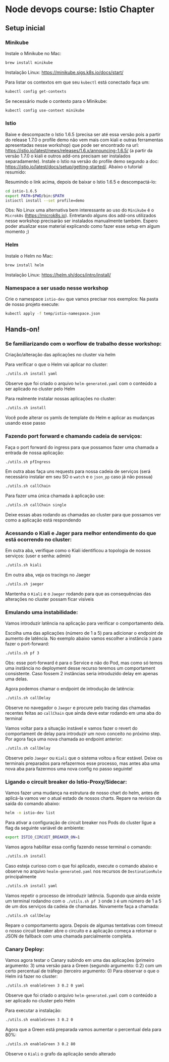 # Node devops course: Istio Chapter

## Setup inicial

### Minikube

Instale o Minikube no Mac:
```sh
brew install minikube
```
Instalação Linux: https://minikube.sigs.k8s.io/docs/start/


Para listar os contextos em que seu `kubectl` está conectado faça um:

```sh
kubectl config get-contexts
```

Se necessário mude o contexto para o Minikube:

```sh
kubectl config use-context minikube
```

### Istio

Baixe e descompacte o Istio 1.6.5 (precisa ser até essa versão pois a partir do release 1.7.0 o profile demo não vem mais com kiali e outras ferramentas apresentadas nesse workshop) que pode ser encontrado na url: https://istio.io/latest/news/releases/1.6.x/announcing-1.6.5/ (a partir da versão 1.7.0 o kiali e outros add-ons precisam ser instalados separadamente). Instale o Istio na versão do profile demo segundo a doc: https://istio.io/latest/docs/setup/getting-started/. Abaixo o tutorial resumido:

Resumindo o link acima, depois de baixar o Istio 1.6.5 e descompactá-lo:
```sh
cd istio-1.6.5
export PATH=$PWD/bin:$PATH
istioctl install --set profile=demo
```

Obs: No Linux uma alternativa bem interessante ao uso do `Minikube` é o `Microk8s` (https://microk8s.io). Entretando alguns dos add-ons utilizados nesse workshop precisarão ser instalados manualmente também. Espero poder atualizar esse material explicando como fazer esse setup em algum momento ;)

### Helm

Instale o Helm no Mac:
```sh
brew install helm
```
Instalação Linux: https://helm.sh/docs/intro/install/

### Namespace a ser usado nesse workshop

Crie o namespace `istio-dev` que vamos precisar nos exemplos:
Na pasta de nosso projeto execute:
```sh
kubectl apply -f temp/istio-namespace.json
```

## Hands-on!

### Se familiarizando com o worflow de trabalho desse workshop:

Criação/alteração das aplicações no cluster via helm

Para verificar o que o Helm vai aplicar no cluster:
```sh
./utils.sh install yaml
```
Observe que foi criado o arquivo `helm-generated.yaml` com o conteúdo a ser aplicado no cluster pelo Helm

Para realmente instalar nossas aplicações no cluster:
```sh
./utils.sh install
```

Você pode alterar os yamls de template do Helm e aplicar as mudanças usando esse passo

### Fazendo port forward e chamando cadeia de serviços:

Faça o port forward do ingress para que possamos fazer uma chamada a entrada de nossa aplicação:
```sh
./utils.sh pfIngress
```

Em outra abas faça uns requests para nossa cadeia de serviços (será necessário instalar em seu SO o `watch` e o `json_pp` caso já não possua)
```sh
./utils.sh callChain
```

Para fazer uma única chamada à aplicação use:
```sh
./utils.sh callChain single
```

Deixe essas abas rodando as chamadas ao cluster para que possamos ver como a aplicação está respondendo

### Acessando o Kiali e Jager para melhor entendimento do que está ocorrendo no cluster:

Em outra aba, verifique como o Kiali identificou a topologia de nossos serviços: (user e senha: admin)
```sh
./utils.sh kiali
```

Em outra aba, veja os tracings no Jaeger
```sh
./utils.sh jaeger
```
Mantenha o `Kiali` e o `Jaeger` rodando para que as consequências das alterações no cluster possam ficar visíveis

### Emulando uma instabilidade:

Vamos introduzir latência na aplicação para verificar o comportamento dela.

Escolha uma das aplicações (número de 1 a 5) para adicionar o endpoint de aumento de latência. No exemplo abaixo vamos escolher a instância `3` para fazer o port-forward:
```sh
./utils.sh pf 3
```
Obs: esse port-forward é para o Service e não do Pod, mas como só temos uma instância no deployment desse recurso teremos um comportament consistente. Caso fossem 2 instâncias seria introduzido delay em apenas uma delas.

Agora podemos chamar o endpoint de introdução de latência:
```sh
./utils.sh callDelay
```

Observe no navegador o `Jaeger` e procure pelo tracing das chamadas recentes feitas ao `callChain` que ainda deve estar rodando em uma aba do terminal

Vamos voltar para a situação instável e vamos fazer o revert do comportament de delay para introduzir um novo conceito no próximo step. Por agora faça uma nova chamada ao endpoint anterior:
```sh
./utils.sh callDelay
```

Observe pelo `Jaeger` ou `Kiali` que o sistema voltou a ficar estável. Deixe os terminais preparados para refazermos esse processo, mas antes aba uma nova aba para fazermos uma nova config no passo seguinte!

### Ligando o circuit breaker do Istio-Proxy/Sidecar:

Vamos fazer uma mudança na estrutura de nosso chart do helm, antes de aplicá-la vamos ver o atual estado de nossos charts. Repare na revision da saída do comando abaixo:
```sh
helm -n istio-dev list
```

Para ativar a configuração de circuit breaker nos Pods do cluster ligue a flag da seguinte variável de ambiente:
```sh
export ISTIO_CIRCUIT_BREAKER_ON=1
```

Vamos agora habilitar essa config fazendo nesse terminal o comando:
```sh
./utils.sh install
```

Caso esteja curioso com o que foi aplicado, execute o comando abaixo e observe no arquivo `healm-generated.yaml` nos recursos de `DestinationRule` principalmente
```sh
./utils.sh install yaml
```

Vamos repetir o processo de introduzir latência. Supondo que ainda existe um terminal rodandno com o `./utils.sh pf 3` onde `3` é um número de 1 a 5 de um dos serviços da cadeia de chamadas. Novamente faça a chamada:
```sh
./utils.sh callDelay
```

Repare o comportamento agora. Depois de algumas tentativas com timeout o nosso circuit breaker abre o circuito e a aplicação começa a retornar o JSON de fallback com uma chamada parcialmente completa.

### Canary Deploy:

Vamos agora testar o Canary subindo em uma das aplicações (primeiro argumento: 3) uma versão para a Green (segundo argumento: 0.2) com um certo percentual de tráfego (terceiro argumento: 0)
Para observar o que o Helm irá fazer no cluster:
```sh
./utils.sh enableGreen 3 0.2 0 yaml
```
Observe que foi criado o arquivo `helm-generated.yaml` com o conteúdo a ser aplicado no cluster pelo Helm

Para executar a instalação:
```sh
./utils.sh enableGreen 3 0.2 0
```

Agora que a Green está preparada vamos aumentar o percentual dela para 80%:

```sh
./utils.sh enableGreen 3 0.2 80
```

Observe o `Kiali` o grafo da aplicação sendo alterado